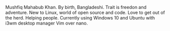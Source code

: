 Mushfiq Mahabub Khan. By birth, Bangladeshi. Trait is freedon and adventure.
New to Linux, world of open source and code.
Love to get out of the herd.
Helping people.
Currently using Windows 10 and Ubuntu with i3wm desktop manager
Vim over nano.

